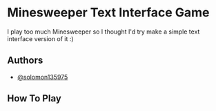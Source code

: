 # Minesweeper Text Interface Game
I play too much Minesweeper so I thought I'd try make a simple text interface version of it :)

## Authors
- [@solomon135975](https://github.com/solomon135975)

## How To Play
